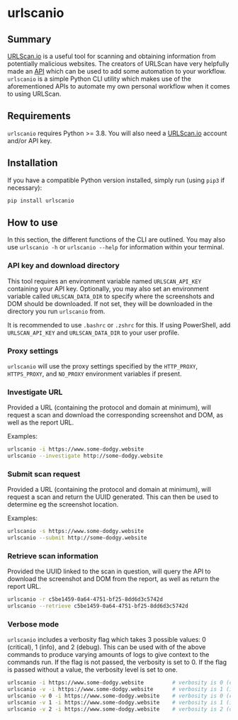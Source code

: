 # urlscanio

## Summary

[URLScan.io][urlscan-homepage] is a useful tool for scanning and obtaining information from potentially malicious websites. The creators of URLScan have very helpfully made an [API][urlscan-api] which can be used to add some automation to your workflow. `urlscanio` is a simple Python CLI utility which makes use of the aforementioned APIs to automate my own personal workflow when it comes to using URLScan.

## Requirements

`urlscanio` requires Python >= 3.8. You will also need a [URLScan.io][urlscan-homepage] account and/or API key.

## Installation

If you have a compatible Python version installed, simply run (using `pip3` if necessary):

```bash
pip install urlscanio
```

## How to use

In this section, the different functions of the CLI are outlined. You may also use `urlscanio -h` or `urlscanio --help` for information within your terminal.

### API key and download directory

This tool requires an environment variable named `URLSCAN_API_KEY` containing your API key. Optionally, you may also set an environment variable called `URLSCAN_DATA_DIR` to specify where the screenshots and DOM should be downloaded. If not set, they will be downloaded in the directory you run `urlscanio` from.

It is recommended to use `.bashrc` or `.zshrc` for this. If using PowerShell, add `URLSCAN_API_KEY` and `URLSCAN_DATA_DIR` to your user profile.

### Proxy settings

`urlscanio` will use the proxy settings specified by the `HTTP_PROXY`, `HTTPS_PROXY`, and `NO_PROXY` environment variables if present.

### Investigate URL

Provided a URL (containing the protocol and domain at minimum), will request a scan and download the corresponding screenshot and DOM, as well as the report URL.

Examples:

```sh
urlscanio -i https://www.some-dodgy.website
urlscanio --investigate http://some-dodgy.website
```

### Submit scan request

Provided a URL (containing the protocol and domain at minimum), will request a scan and return the UUID generated. This can then be used to determine eg the screenshot location.

Examples:

```sh
urlscanio -s https://www.some-dodgy.website
urlscanio --submit http://some-dodgy.website
```

### Retrieve scan information

Provided the UUID linked to the scan in question, will query the API to download the screenshot and DOM from the report, as well as return the report URL.

```sh
urlscanio -r c5be1459-0a64-4751-bf25-8dd6d3c5742d
urlscanio --retrieve c5be1459-0a64-4751-bf25-8dd6d3c5742d
```

[urlscan-homepage]: https://urlscan.io
[urlscan-api]: https://urlscan.io/about-api

### Verbose mode

`urlscanio` includes a verbosity flag which takes 3 possible values: 0 (critical), 1 (info), and 2 (debug). This can be used with of the above commands to produce varying amounts of
logs to give context to the commands run. If the flag is not passed, the verbosity is set to 0. If the flag is passed without a value, the verbosity level is set to one.

```sh
urlscanio -i https://www.some-dodgy.website         # verbosity is 0 (critical)
urlscanio -v -i https://www.some-dodgy.website      # verbosity is 1 (info)
urlscanio -v 0 -i https://www.some-dodgy.website    # verbosity is 0 (critical)
urlscanio -v 1 -i https://www.some-dodgy.website    # verbosity is 1 (info)
urlscanio -v 2 -i https://www.some-dodgy.website    # verbosity is 2 (debug)
```

